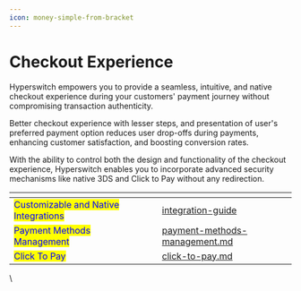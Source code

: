 ```yaml
---
icon: money-simple-from-bracket
---
```


# Checkout Experience

Hyperswitch empowers you to provide a seamless, intuitive, and native checkout experience during your customers' payment journey without compromising transaction authenticity.&#x20;

Better checkout experience with lesser steps, and presentation of user's preferred payment option reduces user drop-offs during payments, enhancing customer satisfaction, and boosting conversion rates.

With the ability to control both the design and functionality of the checkout experience, Hyperswitch enables you to incorporate advanced security mechanisms like native 3DS and Click to Pay without any redirection.

<table data-card-size="large" data-view="cards"><thead><tr><th></th><th data-hidden></th><th data-hidden></th><th data-hidden data-card-target data-type="content-ref"></th></tr></thead><tbody><tr><td><mark style="color:blue;">Customizable and Native Integrations</mark></td><td></td><td></td><td><a href="integration-guide/">integration-guide</a></td></tr><tr><td><mark style="color:blue;">Payment Methods Management</mark></td><td></td><td></td><td><a href="payment-methods-management.md">payment-methods-management.md</a></td></tr><tr><td><mark style="color:blue;">Click To Pay</mark></td><td></td><td></td><td><a href="click-to-pay.md">click-to-pay.md</a></td></tr></tbody></table>



\
